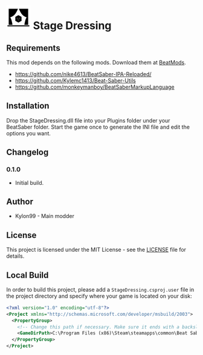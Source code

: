 # ![IMG](StageDressing/Resources/StageDressing64.png) Stage Dressing

## Requirements
This mod depends on the following mods.  Download them at [BeatMods](https://beatmods.com).

* https://github.com/nike4613/BeatSaber-IPA-Reloaded/
* https://github.com/Kylemc1413/Beat-Saber-Utils
* https://github.com/monkeymanboy/BeatSaberMarkupLanguage

## Installation

Drop the StageDressing.dll file into your Plugins folder under your BeatSaber folder.  Start the game once to generate the INI file and edit the options you want.

## Changelog
### 0.1.0
* Initial build. 

## Author
* Kylon99 - Main modder

## License
This project is licensed under the MIT License - see the [LICENSE](LICENSE) file for details.

## Local Build
In order to build this project, please add a `StageDressing.csproj.user` file in the project directory and specify where your game is located on your disk:

```xml
<?xml version="1.0" encoding="utf-8"?>
<Project xmlns="http://schemas.microsoft.com/developer/msbuild/2003">
  <PropertyGroup>
    <!-- Change this path if necessary. Make sure it ends with a backslash. -->
    <GameDirPath>C:\Program Files (x86)\Steam\steamapps\common\Beat Saber\</GameDirPath>
  </PropertyGroup>
</Project>
```

